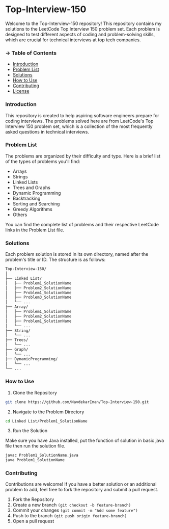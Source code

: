# Top-Interview-150

Welcome to the Top-Interview-150 repository! This repository contains my solutions to the LeetCode Top Interview 150 problem set. Each problem is designed to test different aspects of coding and problem-solving skills, which are crucial for technical interviews at top tech companies.

### -> Table of Contents
- [Introduction](#Introduction)
- [Problem List](#problem-list)
- [Solutions](#Solutions)
- [How to Use](#how-to-use)
- [Contributing](#contributing)
- [License](#)

### Introduction

This repository is created to help aspiring software engineers prepare for coding interviews. The problems solved here are from LeetCode's Top Interview 150 problem set, which is a collection of the most frequently asked questions in technical interviews.

### Problem List
The problems are organized by their difficulty and type. Here is a brief list of the types of problems you'll find:

- Arrays
- Strings
- Linked Lists
- Trees and Graphs
- Dynamic Programming
- Backtracking
- Sorting and Searching
- Greedy Algorithms
- Others

You can find the complete list of problems and their respective LeetCode links in the Problem List file.

### Solutions

Each problem solution is stored in its own directory, named after the problem's title or ID. The structure is as follows:
```bash
Top-Interview-150/
│
├── Linked List/
│   ├── Problem1_SolutionName
│   ├── Problem2_SolutionName
│   ├── Problem1_SolutionName
│   ├── Problem3_SolutionName  
│   └── ...
├── Array/
│   ├── Problem1_SolutionName
│   ├── Problem2_SolutionName
│   ├── Problem1_SolutionName
│   └── ...
├── String/
│   └── ...
├── Trees/
│   └── ...
├── Graph/
│   └── ...
├── DynamicProgramming/
│   └── ...
└── ...
```

### How to Use

1. Clone the Repository
```bash
git clone https://github.com/NavdekarIman/Top-Interview-150.git
```
2. Navigate to the Problem Directory

```bash
cd Linked List/Problem1_SolutionName
```
3. Run the Solution

Make sure you have Java installed, put the function of solution in basic java file then run the solution file.

```bash
javac Problem1_SolutionName.java
java Problem1_SolutionName
```
### Contributing
Contributions are welcome! If you have a better solution or an additional problem to add, feel free to fork the repository and submit a pull request.

1. Fork the Repository
2. Create a new branch `(git checkout -b feature-branch)`
3. Commit your changes `(git commit -m "Add some feature")`
4. Push to the branch `(git push origin feature-branch)`
5. Open a pull request